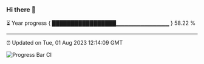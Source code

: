 ### Hi there 👋

⏳ Year progress { █████████████████▁▁▁▁▁▁▁▁▁▁▁▁▁ } 58.22 %

---

⏰ Updated on Tue, 01 Aug 2023 12:14:09 GMT

![Progress Bar CI](https://github.com/Shyam-Makwana/GitHub-Actions-Demo/workflows/Progress%20Bar%20CI/badge.svg)

